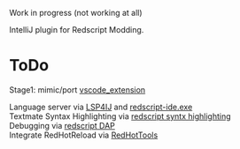 Work in progress (not working at all)  

IntelliJ plugin for Redscript Modding.  

# ToDo  

Stage1: mimic/port [vscode_extension](https://github.com/jac3km4/redscript-ide-vscode?tab=readme-ov-file)  

Language server via [LSP4IJ](https://github.com/redhat-developer/lsp4ij) and [redscript-ide.exe](https://github.com/jac3km4/redscript-ide)  
Textmate Syntax Highlighting via [redscript syntx highlighting](https://github.com/jackhumbert/redscript-syntax-highlighting)  
Debugging via [redscript DAP](https://github.com/jac3km4/redscript-dap)  
Integrate  RedHotReload via [RedHotTools](https://github.com/psiberx/cp2077-red-hot-tools)  
